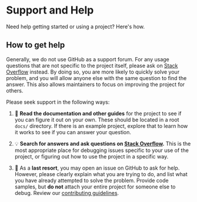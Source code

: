 # Support and Help

Need help getting started or using a project? Here's how.

## How to get help

Generally, we do not use GitHub as a support forum. For any usage questions
that are not specific to the project itself, please ask on [Stack
Overflow](https://stackoverflow.com) instead. By doing so, you are more likely
to quickly solve your problem, and you will allow anyone else with the same
question to find the answer. This also allows maintainers to focus on improving
the project for others.

Please seek support in the following ways:

1. :book: **Read the documentation and other guides** for the project to see if
   you can figure it out on your own. These should be located in a root `docs/`
   directory. If there is an example project, explore that to learn how it
   works to see if you can answer your question.

1. :bulb: **Search for answers and ask questions on [Stack
   Overflow](https://stackoverflow.com).** This is the most appropriate place
   for debugging issues specific to your use of the project, or figuring out
   how to use the project in a specific way.

1. :memo: As a **last resort**, you may open an issue on GitHub to ask for
   help. However, please clearly explain what you are trying to do, and list
   what you have already attempted to solve the problem. Provide code samples,
   but **do not** attach your entire project for someone else to debug. Review
   our [contributing
   guidelines](https://github.com/Appsilon/.github/blob/main/CONTRIBUTING.md).
